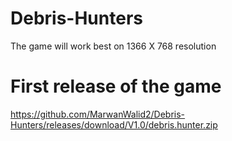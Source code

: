 # Debris-Hunters

The game will work best on 1366 X 768 resolution


# First release of the game
https://github.com/MarwanWalid2/Debris-Hunters/releases/download/V1.0/debris.hunter.zip
